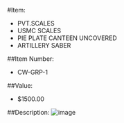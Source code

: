#Item:
* PVT.SCALES 
* USMC SCALES
* PIE PLATE CANTEEN UNCOVERED
* ARTILLERY SABER



##Item Number:
* CW-GRP-1

##Value:
* $1500.00

##Description:
 ![image](../../../Military-Audit/Images/CW-GRP-1.JPG)


